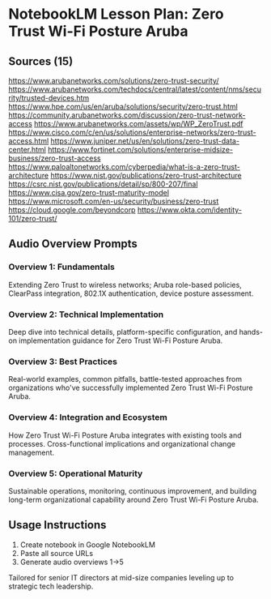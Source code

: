 # NotebookLM Lesson Plan: Zero Trust Wi-Fi Posture Aruba

## Sources (15)

https://www.arubanetworks.com/solutions/zero-trust-security/
https://www.arubanetworks.com/techdocs/central/latest/content/nms/security/trusted-devices.htm
https://www.hpe.com/us/en/aruba/solutions/security/zero-trust.html
https://community.arubanetworks.com/discussion/zero-trust-network-access
https://www.arubanetworks.com/assets/wp/WP_ZeroTrust.pdf
https://www.cisco.com/c/en/us/solutions/enterprise-networks/zero-trust-access.html
https://www.juniper.net/us/en/solutions/zero-trust-data-center.html
https://www.fortinet.com/solutions/enterprise-midsize-business/zero-trust-access
https://www.paloaltonetworks.com/cyberpedia/what-is-a-zero-trust-architecture
https://www.nist.gov/publications/zero-trust-architecture
https://csrc.nist.gov/publications/detail/sp/800-207/final
https://www.cisa.gov/zero-trust-maturity-model
https://www.microsoft.com/en-us/security/business/zero-trust
https://cloud.google.com/beyondcorp
https://www.okta.com/identity-101/zero-trust/

## Audio Overview Prompts

### Overview 1: Fundamentals
Extending Zero Trust to wireless networks; Aruba role-based policies, ClearPass integration, 802.1X authentication, device posture assessment.

### Overview 2: Technical Implementation
Deep dive into technical details, platform-specific configuration, and hands-on implementation guidance for Zero Trust Wi-Fi Posture Aruba.

### Overview 3: Best Practices
Real-world examples, common pitfalls, battle-tested approaches from organizations who've successfully implemented Zero Trust Wi-Fi Posture Aruba.

### Overview 4: Integration and Ecosystem
How Zero Trust Wi-Fi Posture Aruba integrates with existing tools and processes. Cross-functional implications and organizational change management.

### Overview 5: Operational Maturity
Sustainable operations, monitoring, continuous improvement, and building long-term organizational capability around Zero Trust Wi-Fi Posture Aruba.

## Usage Instructions
1. Create notebook in Google NotebookLM
2. Paste all source URLs
3. Generate audio overviews 1→5

Tailored for senior IT directors at mid-size companies leveling up to strategic tech leadership.
